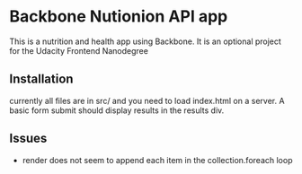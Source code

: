 # Backbone Nutionion API app
This is a nutrition and health app using Backbone.  It is an optional project for the Udacity Frontend Nanodegree

## Installation
currently all files are in src/ and you need to load index.html on a server.  A basic form submit should display 
results in the results div.

## Issues
- render does not seem to append each item in the collection.foreach loop